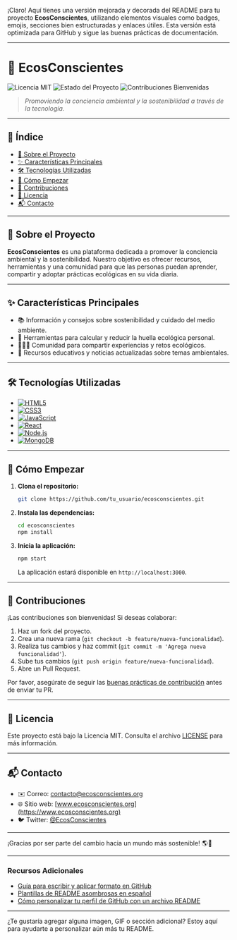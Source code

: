 ¡Claro! Aquí tienes una versión mejorada y decorada del README para tu proyecto **EcosConscientes**, utilizando elementos visuales como badges, emojis, secciones bien estructuradas y enlaces útiles. Esta versión está optimizada para GitHub y sigue las buenas prácticas de documentación.

---

# 🌿 EcosConscientes

![Licencia MIT](https://img.shields.io/badge/Licencia-MIT-green.svg)
![Estado del Proyecto](https://img.shields.io/badge/Estado-En%20Desarrollo-yellow)
![Contribuciones Bienvenidas](https://img.shields.io/badge/Contribuciones-Bienvenidas-brightgreen)

> *Promoviendo la conciencia ambiental y la sostenibilidad a través de la tecnología.*

---

## 📌 Índice

* [🌱 Sobre el Proyecto](#-sobre-el-proyecto)
* [✨ Características Principales](#-características-principales)
* [🛠️ Tecnologías Utilizadas](#-tecnologías-utilizadas)
* [🚀 Cómo Empezar](#-cómo-empezar)
* [🤝 Contribuciones](#-contribuciones)
* [📄 Licencia](#-licencia)
* [📬 Contacto](#-contacto)

---

## 🌱 Sobre el Proyecto

**EcosConscientes** es una plataforma dedicada a promover la conciencia ambiental y la sostenibilidad. Nuestro objetivo es ofrecer recursos, herramientas y una comunidad para que las personas puedan aprender, compartir y adoptar prácticas ecológicas en su vida diaria.

---

## ✨ Características Principales

* 📚 Información y consejos sobre sostenibilidad y cuidado del medio ambiente.
* 🧮 Herramientas para calcular y reducir la huella ecológica personal.
* 🧑‍🤝‍🧑 Comunidad para compartir experiencias y retos ecológicos.
* 📰 Recursos educativos y noticias actualizadas sobre temas ambientales.

---

## 🛠️ Tecnologías Utilizadas

* [![HTML5](https://img.shields.io/badge/HTML5-E34F26?style=flat\&logo=html5\&logoColor=white)](https://developer.mozilla.org/es/docs/Web/HTML)
* [![CSS3](https://img.shields.io/badge/CSS3-1572B6?style=flat\&logo=css3\&logoColor=white)](https://developer.mozilla.org/es/docs/Web/CSS)
* [![JavaScript](https://img.shields.io/badge/JavaScript-F7DF1E?style=flat\&logo=javascript\&logoColor=black)](https://developer.mozilla.org/es/docs/Web/JavaScript)
* [![React](https://img.shields.io/badge/React-61DAFB?style=flat\&logo=react\&logoColor=black)](https://es.reactjs.org/)
* [![Node.js](https://img.shields.io/badge/Node.js-339933?style=flat\&logo=node.js\&logoColor=white)](https://nodejs.org/es/)
* [![MongoDB](https://img.shields.io/badge/MongoDB-47A248?style=flat\&logo=mongodb\&logoColor=white)](https://www.mongodb.com/)

---

## 🚀 Cómo Empezar

1. **Clona el repositorio:**

   ```bash
   git clone https://github.com/tu_usuario/ecosconscientes.git
   ```

2. **Instala las dependencias:**

   ```bash
   cd ecosconscientes
   npm install
   ```

3. **Inicia la aplicación:**

   ```bash
   npm start
   ```

   La aplicación estará disponible en `http://localhost:3000`.

---

## 🤝 Contribuciones

¡Las contribuciones son bienvenidas! Si deseas colaborar:

1. Haz un fork del proyecto.
2. Crea una nueva rama (`git checkout -b feature/nueva-funcionalidad`).
3. Realiza tus cambios y haz commit (`git commit -m 'Agrega nueva funcionalidad'`).
4. Sube tus cambios (`git push origin feature/nueva-funcionalidad`).
5. Abre un Pull Request.

Por favor, asegúrate de seguir las [buenas prácticas de contribución](https://docs.github.com/es/get-started/quickstart/contributing-to-projects) antes de enviar tu PR.

---

## 📄 Licencia

Este proyecto está bajo la Licencia MIT. Consulta el archivo [LICENSE](LICENSE) para más información.

---

## 📬 Contacto

* ✉️ Correo: [contacto@ecosconscientes.org](mailto:contacto@ecosconscientes.org)
* 🌐 Sitio web: [www.ecosconscientes.org](https://www.ecosconscientes.org)
* 🐦 Twitter: [@EcosConscientes](https://twitter.com/EcosConscientes)

---

¡Gracias por ser parte del cambio hacia un mundo más sostenible! 🌎💚

---

### Recursos Adicionales

* [Guía para escribir y aplicar formato en GitHub](https://docs.github.com/es/get-started/writing-on-github/getting-started-with-writing-and-formatting-on-github/basic-writing-and-formatting-syntax)
* [Plantillas de README asombrosas en español](https://github.com/minoveaz/github-perfil-readme-asombrosos)
* [Cómo personalizar tu perfil de GitHub con un archivo README](https://dev.to/alextomas80/como-personalizar-tu-perfil-github-con-un-archivo-readme-5754)

---

¿Te gustaría agregar alguna imagen, GIF o sección adicional? Estoy aquí para ayudarte a personalizar aún más tu README.
